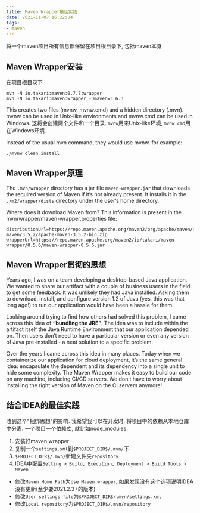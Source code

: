 ```yaml
---
title: Maven Wrapper最佳实践
date: 2021-11-07 16:22:04
tags:
- maven
---
```


将一个maven项目所有信息都保留在项目根目录下, 包括maven本身


## Maven Wrapper安装
在项目根目录下
```
mvn -N io.takari:maven:0.7.7:wrapper
mvn -N io.takari:maven:wrapper -Dmaven=3.6.3
```
This creates two files (mvnw, mvnw.cmd) and a hidden directory (.mvn). mvnw can be used in Unix-like environments and mvnw.cmd can be used in Windows.
这将会创建两个文件和一个目录. `mvnw`用来Unix-like环境, `mvnw.cmd`用在Windows环境.

Instead of the usual mvn command, they would use mvnw. for example:
```shell
./mvnw clean install
```

## Maven Wrapper原理
The `.mvn/wrapper` directory has a jar file `maven-wrapper.jar` that downloads the required version of Maven if it’s not already present. It installs it in the `./m2/wrapper/dists` directory under the user’s home directory.

Where does it download Maven from? This information is present in the mvn/wrapper/maven-wrapper.properties file:
```properties
distributionUrl=https://repo.maven.apache.org/maven2/org/apache/maven/apache-maven/3.5.2/apache-maven-3.5.2-bin.zip
wrapperUrl=https://repo.maven.apache.org/maven2/io/takari/maven-wrapper/0.5.6/maven-wrapper-0.5.6.jar
```

## Maven Wrapper贯彻的思想
Years ago, I was on a team developing a desktop-based Java application. We wanted to share our artifact with a couple of business users in the field to get some feedback. It was unlikely they had Java installed. Asking them to download, install, and configure version 1.2 of Java (yes, this was that long ago!) to run our application would have been a hassle for them.

Looking around trying to find how others had solved this problem, I came across this idea of **“bundling the JRE”**. The idea was to include within the artifact itself the Java Runtime Environment that our application depended on. Then users don’t need to have a particular version or even any version of Java pre-installed - a neat solution to a specific problem.

Over the years I came across this idea in many places. Today when we containerize our application for cloud deployment, it’s the same general idea: encapsulate the dependent and its dependency into a single unit to hide some complexity.
The Maven Wrapper makes it easy to build our code on any machine, including CI/CD servers. We don’t have to worry about installing the right version of Maven on the CI servers anymore!


## 结合IDEA的最佳实践
收到这个"捆绑思想"的影响. 我希望我可以在开发时, 将项目中的依赖从本地仓库中分离. 一个项目一个依赖库, 就比如node_modules.
1. 安装好maven wrapper
2. 复制一个`settings.xml`到`$PROJECT_DIR$/.mvn/`下
3. `$PROJECT_DIR$/.mvn/`新建文件夹`repository`
4. IDEA中配置`Setting > Build, Execution, Deployment > Build Tools > Maven`
 - 修改`Maven Home Path`为`Use Maven wrapper`, 如果发现没有这个选项说明IDEA没有更新(至少要2021.2.3+的版本)
 - 修改`User settings file`为`$PROJECT_DIR$/.mvn/settings.xml`
 - 修改`Local repository`为`$PROJECT_DIR$/.mvn/repository`
